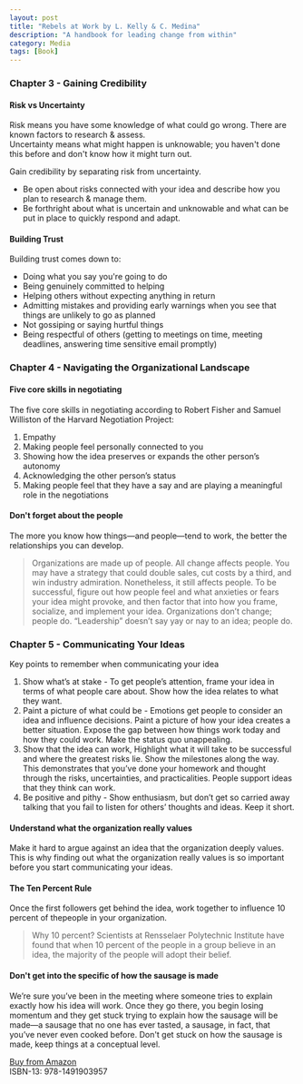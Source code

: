 ```yaml
---
layout: post
title: "Rebels at Work by L. Kelly & C. Medina"
description: "A handbook for leading change from within"
category: Media
tags: [Book]
---
```


### Chapter 3 - Gaining Credibility

#### Risk vs Uncertainty 

Risk means you have some knowledge of what could go wrong. There are known factors to research & assess.  
Uncertainty means what might happen is unknowable; you haven't done this before and don't know how it might turn out.

Gain credibility by separating risk from uncertainty.  

- Be open about risks connected with your idea and describe how you plan to research & manage them.  
- Be forthright about what is uncertain and unknowable and what can be put in place to quickly respond and adapt.  

#### Building Trust 

Building trust comes down to:

- Doing what you say you're going to do  
- Being genuinely committed to helping  
- Helping others without expecting anything in return  
- Admitting mistakes and providing early warnings when you see that things are unlikely to go as planned  
- Not gossiping or saying hurtful things  
- Being respectful of others (getting to meetings on time, meeting deadlines, answering time sensitive email promptly)  

### Chapter 4 - Navigating the Organizational Landscape

#### Five core skills in negotiating  

The five core skills in negotiating according to Robert Fisher and Samuel Williston of the Harvard Negotiation Project:  

1. Empathy  
2. Making people feel personally connected to you  
3. Showing how the idea preserves or expands the other person’s autonomy  
4. Acknowledging the other person’s status  
5. Making people feel that they have a say and are playing a meaningful role in the negotiations

#### Don't forget about the people

The more you know how things—and people—tend to work, the better the relationships you can develop.  

> Organizations are made up of people. 
> All change affects people. 
> You may have a strategy that could double sales, cut costs by a third, and win industry admiration. 
> Nonetheless, it still affects people. 
> To be successful, figure out how people feel and what anxieties or fears your idea might provoke, and then factor that into how you frame, socialize, and implement your idea.
> Organizations don’t change; people do. “Leadership” doesn’t say yay or nay to an idea; people do.

### Chapter 5 - Communicating Your Ideas

Key points to remember when communicating your idea

1. Show what’s at stake - To get people’s attention, frame your idea in terms of what people care about. Show how the idea relates to what they want.    
2. Paint a picture of what could be - Emotions get people to consider an idea and influence decisions. Paint a picture of how your idea creates a better situation. Expose the gap between how things work today and how they could work. Make the status quo unappealing. 
3. Show that the idea can work, Highlight what it will take to be successful and where the greatest risks lie. Show the milestones along the way. This demonstrates that you’ve done your homework and thought through the risks, uncertainties, and practicalities. People support ideas that they think can work.  
4. Be positive and pithy - Show enthusiasm, but don’t get so carried away talking that you fail to listen for others’ thoughts and ideas. Keep it short.  

#### Understand what the organization really values

Make it hard to argue against an idea that the organization deeply values.   
This is why finding out what the organization really values is so important before you start communicating your ideas.  

#### The Ten Percent Rule  

Once the first followers get behind the idea, work together to influence 10 percent of thepeople in your organization.  

> Why 10 percent? Scientists at Rensselaer Polytechnic Institute have found that when 10 percent of the people in a group believe in an idea, the majority of the people will adopt their belief.  

#### Don't get into the specific of how the sausage is made  

We’re sure you’ve been in the meeting where someone tries to explain exactly how his idea will work. Once they go there, you begin losing momentum and they get stuck trying to explain how the sausage will be made—a sausage that no one has ever tasted, a sausage, in fact, that you’ve never even cooked before. Don't get stuck on how the sausage is made, keep things at a conceptual level.  



[Buy from Amazon](https://www.amazon.com/Rebels-Work-Handbook-Leading-Change/dp/1491903953)  
ISBN-13: 978-1491903957
